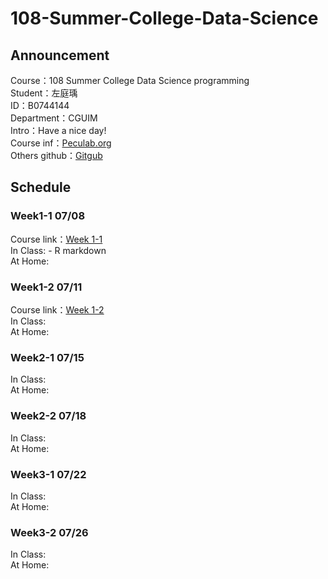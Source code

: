 # 108-Summer-College-Data-Science

## Announcement
Course：108 Summer College Data Science programming    
Student：左庭瑀  
ID：B0744144   
Department：CGUIM  
Intro：Have a nice day!   
Course inf：[Peculab.org](http://peculab.org/)             
Others github：[Gitgub](http://peculab.org/2019/07/03/108-全國夏季學院學員-github/)              

## Schedule
### Week1-1 07/08
Course link：[Week 1-1](http://peculab.org/2019/07/03/108-全國夏季學院課程內容/)          
In Class: - R markdown   
At Home:

### Week1-2 07/11
Course link：[Week 1-2](http://peculab.org/2019/07/10/108-全國夏季學院-7-11-class-2/)      
In Class:  
At Home:

### Week2-1 07/15
In Class:  
At Home:

### Week2-2 07/18
In Class:  
At Home:
 
### Week3-1 07/22
In Class:  
At Home:

### Week3-2 07/26
In Class:  
At Home:
